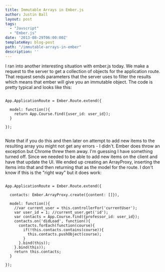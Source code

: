 ```yaml
---
title: Immutable Arrays in Ember.js
author: Justin Ball
layout: post
tags:
  - "Javscript"
  - "Ember.js"
date: '2013-08-29T06:00:00Z'
templateKey: blog-post
path: "/immutable-arrays-in-ember"
description: ''
---
```


<p>I ran into another interesting situation with ember.js today. We make a request to the server to get a collection
of objects for the application route. That request sends parameters that the server uses to filter the results
which means that ember will give you an immutable object. The code is pretty typical and looks like this:</p>

<pre><code class="javascript">
App.ApplicationRoute = Ember.Route.extend({

  model: function(){
    return App.Course.find({user_id: user_id});
  }

});

</pre></code>


<p>Note that if you do this and then later on attempt to add new items to the resulting array you might not get any errors -
  I didn't. Ember does throw an exception but Chrome threw them away. I'm guessing I have something turned off.
  Since we needed to be able to add new items on the client and have that update the UI. We ended up creating
  an ArrayProxy, inserting the items into that and then returning that as the model for the route.
  I don't know if this is the "right way" but it does work:</p>

<pre><code class="javascript">
App.ApplicationRoute = Ember.Route.extend({

  contacts: Ember.ArrayProxy.create({content: []}),

  model: function(){
    //var current_user = this.controllerFor('currentUser');
    var user_id = 1; //current_user.get('id');
    var contacts = App.Course.find({professor_id: user_id});
    contacts.on('didLoad', function(){
      contacts.forEach(function(course){
        if(!this.contacts.contains(course)){
          this.contacts.pushObject(course);
        }
      }.bind(this));
    }.bind(this));
    return this.contacts;
  }

});

</pre></code>
